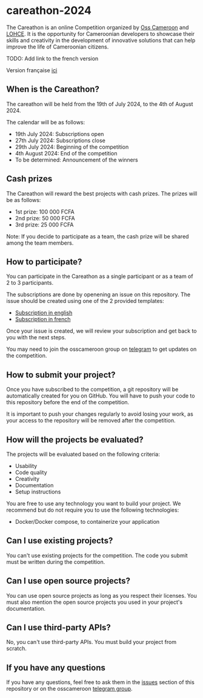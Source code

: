 # careathon-2024

The Careathon is an online Competition organized by [Oss Cameroon](https://osscameroon.com) and [LOHCE](https://www.lohce.com).
It is the opportunity for Cameroonian developers to showcase their skills and creativity in the development of innovative solutions that can help improve the life of Cameroonian citizens.

TODO: Add link to the french version

Version française [ici](#careathon-2024)

## When is the Careathon?

The careathon will be held from the 19th of July 2024, to the 4th of August 2024.

The calendar will be as follows:
- 19th July 2024: Subscriptions open
- 27th July 2024: Subscriptions close
- 29th July 2024: Beginning of the competition
- 4th August 2024: End of the competition
- To be determined: Announcement of the winners

## Cash prizes

The Careathon will reward the best projects with cash prizes. The prizes will be as follows:
- 1st prize: 100 000 FCFA
- 2nd prize: 50 000 FCFA
- 3rd prize: 25 000 FCFA

Note: If you decide to participate as a team, the cash prize will be shared among the team members.

## How to participate?

You can participate in the Careathon as a single participant or as a team of 2 to 3 participants.

The subscriptions are done by openening an issue on this repository. The issue should be created using one of the 2 provided templates:

- [Subscription in english](https://github.com/osscameroon/careathon-2024/issues/new?assignees=&labels=&projects=&template=subscription.yaml&title=%5Bauto%5D+-+Subscription+to+the+careathon+2024)
- [Subscription in french](https://github.com/osscameroon/careathon-2024/issues/new?assignees=&labels=&projects=&template=subscription_fr.yaml&title=%5Bauto%5D+-+Inscription+au+careathon+2024)

Once your issue is created, we will review your subscription and get back to you with the next steps.

You may need to join the osscameroon group on [telegram](https://t.me/+UpKZh_KXTaTx7JD7) to get updates on the competition.

## How to submit your project?

Once you have subscribed to the competition, a git repository will be automatically created for you on GitHub.
You will have to push your code to this repository before the end of the competition.

It is important to push your changes regularly to avoid losing your work, as your access to the repository will be removed after the competition.

## How will the projects be evaluated?

The projects will be evaluated based on the following criteria:

- Usability
- Code quality
- Creativity
- Documentation
- Setup instructions

You are free to use any technology you want to build your project.
We recommend but do not require you to use the following technologies:

- Docker/Docker compose, to containerize your application

## Can I use existing projects?

You can't use existing projects for the competition. The code you submit must be written during the competition.

## Can I use open source projects?

You can use open source projects as long as you respect their licenses. You must also mention the open source projects you used in your project's documentation.

## Can I use third-party APIs?

No, you can't use third-party APIs. You must build your project from scratch.

## If you have any questions

If you have any questions, feel free to ask them in the [issues](https://github.com/osscameroon/careathon-2024/issues) section of this repository or on the osscameroon [telegram group](https://t.me/+UpKZh_KXTaTx7JD7).
